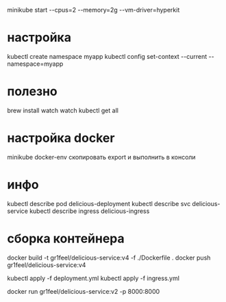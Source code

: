 
minikube start --cpus=2 --memory=2g --vm-driver=hyperkit

# настройка
kubectl create namespace myapp
kubectl config set-context --current --namespace=myapp

# полезно
brew install watch
watch kubectl get all

# настройка docker 
minikube docker-env
скопировать export и выполнить в консоли

# инфо
kubectl describe pod delicious-deployment
kubectl describe svc delicious-service
kubectl describe ingress delicious-ingress

# сборка контейнера
docker build -t gr1feel/delicious-service:v4 -f ./Dockerfile .
docker push gr1feel/delicious-service:v4

kubectl apply -f deployment.yml
kubectl apply -f ingress.yml






docker run gr1feel/delicious-service:v2 -p 8000:8000